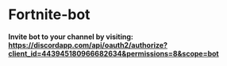 # Fortnite-bot

**Invite bot to your channel by visiting: https://discordapp.com/api/oauth2/authorize?client_id=443945180966682634&permissions=8&scope=bot**
